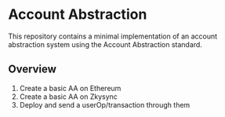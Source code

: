 # Account Abstraction

This repository contains a minimal implementation of an account abstraction system using the Account Abstraction standard.

## Overview

1. Create a basic AA on Ethereum
2. Create a basic AA on Zkysync
3. Deploy and send a userOp/transaction through them
